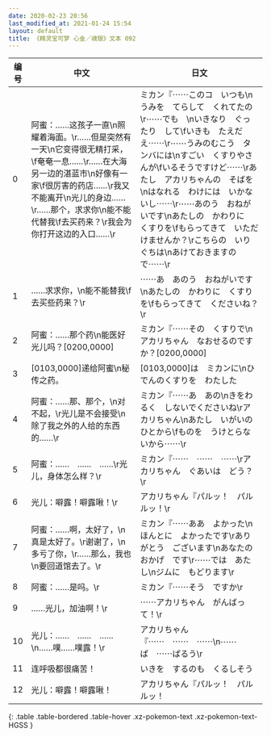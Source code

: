 ```yaml
---
date: 2020-02-23 20:56
last_modified_at: 2021-01-24 15:54
layout: default
title: 《精灵宝可梦 心金／魂银》文本 092
---
```

| 编号 | 中文 | 日文 |
| ---- | ---- | ---- |
| 0 | 阿蜜：……这孩子一直\n照耀着海面。\r……但是突然有一天\n它变得很无精打采，\f奄奄一息……\r……在大海另一边的湛蓝市\n好像有一家\f很厉害的药店……\r我又不能离开\n光儿的身边……\r……那个，求求你\n能不能代替我\f去买药来？\r我会为你打开这边的入口……\r | ミカン『⋯⋯このコ　いつも\nうみを　てらして　くれてたの\r⋯⋯でも　\nいきなり　ぐったり　して\fいきも　たえだえ⋯⋯\r⋯⋯うみのむこう　タンバには\nすごい　くすりやさんが\fいるそうですけど⋯⋯\rあたし　アカリちゃんの　そばを\nはなれる　わけには　いかないし⋯⋯\r⋯⋯あのう　おねがいです\nあたしの　かわりに　くすりを\fもらってきて　いただけませんか？\rこちらの　いりぐちは\nあけておきますので⋯⋯\r |
| 1 | ……求求你，\n能不能替我\f去买些药来？\r | ⋯⋯あ　あのう　おねがいです\nあたしの　かわりに　くすりを\fもらってきて　くださいね？\r |
| 2 | 阿蜜：……那个药\n能医好光儿吗？[0200,0000] | ミカン『⋯⋯その　くすりで\nアカリちゃん　なおせるのですか？[0200,0000] |
| 3 | [0103,0000]递给阿蜜\n秘传之药。 | [0103,0000]は　ミカンに\nひでんのくすりを　わたした |
| 4 | 阿蜜：……那、那个，\n对不起，\r光儿是不会接受\n除了我之外的人给的东西的……\r | ミカン『⋯⋯あ　あの\nきをわるく　しないでくださいね\rアカリちゃん\nあたし　いがいの　ひとから\fものを　うけとらないから⋯⋯\r |
| 5 | 阿蜜：……　……　……\r光儿，身体怎么样？\r | ミカン『⋯⋯　⋯⋯　⋯⋯\rアカリちゃん　ぐあいは　どう？\r |
| 6 | 光儿：噼露！噼露啾！\r | アカリちゃん『パルッ！　パルルッ！\r |
| 7 | 阿蜜：……啊，太好了，\n真是太好了。\r谢谢了，\n多亏了你，\r……那么，我也\n要回道馆去了。\r | ミカン『⋯⋯ああ　よかった\nほんとに　よかったです\rありがとう　ございます\nあなたの　おかげ　です\r⋯⋯では　あたし\nジムに　もどります\r |
| 8 | 阿蜜：……是吗。\r | ミカン『⋯⋯そう　ですか\r |
| 9 | ……光儿，加油啊！\r | ⋯⋯アカリちゃん　がんばって！\r |
| 10 | 光儿：……　……　……\n……噗……噗露！\r | アカリちゃん『⋯⋯　⋯⋯　⋯⋯\n⋯⋯ぱ　⋯⋯ぱるう\r |
| 11 | 连呼吸都很痛苦！ | いきを　するのも　くるしそう |
| 12 | 光儿：噼露！噼露啾！ | アカリちゃん『パルッ！　パルルッ！ |
{: .table .table-bordered .table-hover .xz-pokemon-text .xz-pokemon-text-HGSS }